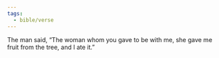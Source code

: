 ```yaml
---
tags:
  - bible/verse
---
```

The man said, “The woman whom you gave to be with me, she gave me fruit from the tree, and I ate it.”